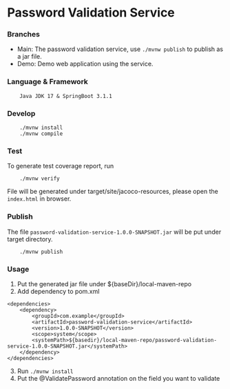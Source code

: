 # Password Validation Service

### Branches
- Main: The password validation service, use `./mvnw publish` to publish as a jar file.
- Demo: Demo web application using the service.

### Language & Framework
```
    Java JDK 17 & SpringBoot 3.1.1
```

### Develop
```
    ./mvnw install
    ./mvnw compile
```

### Test
To generate test coverage report, run
``` 
    ./mvnw verify
```
File will be generated under target/site/jacoco-resources, please open the `index.html` in browser.

### Publish
The file `password-validation-service-1.0.0-SNAPSHOT.jar` will be put under target directory.
```
    ./mvnw publish
```

### Usage
1. Put the generated jar file under ${baseDir}/local-maven-repo
2. Add dependency to pom.xml
```
<dependencies>
    <dependency>
    	<groupId>com.example</groupId>
    	<artifactId>password-validation-service</artifactId>
    	<version>1.0.0-SNAPSHOT</version>
    	<scope>system</scope>
    	<systemPath>${basedir}/local-maven-repo/password-validation-service-1.0.0-SNAPSHOT.jar</systemPath>
    </dependency>
</dependencies>
```
3. Run `./mvnw install`
4. Put the @ValidatePassword annotation on the field you want to validate 
